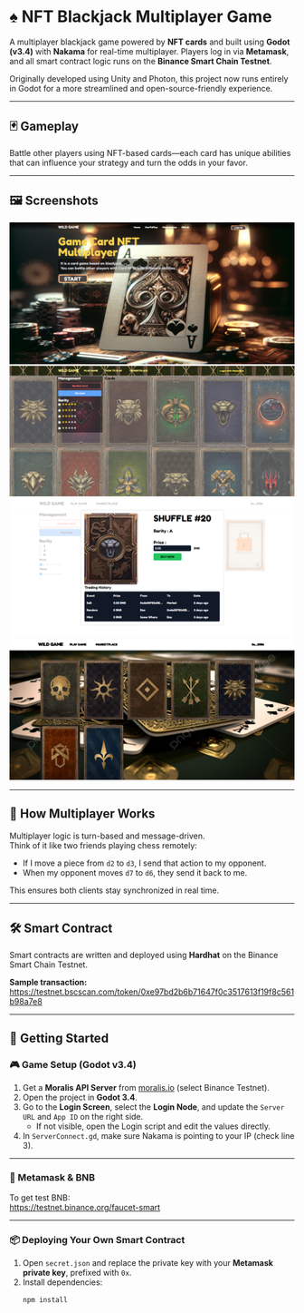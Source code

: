 # ♠️ NFT Blackjack Multiplayer Game

A multiplayer blackjack game powered by **NFT cards** and built using **Godot (v3.4)** with **Nakama** for real-time multiplayer. Players log in via **Metamask**, and all smart contract logic runs on the **Binance Smart Chain Testnet**.

Originally developed using Unity and Photon, this project now runs entirely in Godot for a more streamlined and open-source-friendly experience.

---

## 🃏 Gameplay

Battle other players using NFT-based cards—each card has unique abilities that can influence your strategy and turn the odds in your favor.

---

## 🖼️ Screenshots

![main](./screenshort/1.png)  
![main2](./screenshort/2.png)  
![main3](./screenshort/3.png)  
![main4](./screenshort/4.png)

---

## 🔄 How Multiplayer Works

Multiplayer logic is turn-based and message-driven.  
Think of it like two friends playing chess remotely:

- If I move a piece from `d2` to `d3`, I send that action to my opponent.
- When my opponent moves `d7` to `d6`, they send it back to me.

This ensures both clients stay synchronized in real time.

---

## 🛠 Smart Contract

Smart contracts are written and deployed using **Hardhat** on the Binance Smart Chain Testnet.

**Sample transaction:**  
https://testnet.bscscan.com/token/0xe97bd2b6b71647f0c3517613f19f8c561b98a7e8

---

## 🚀 Getting Started

### 🎮 Game Setup (Godot v3.4)
1. Get a **Moralis API Server** from [moralis.io](https://moralis.io/) (select Binance Testnet).
2. Open the project in **Godot 3.4**.
3. Go to the **Login Screen**, select the **Login Node**, and update the `Server URL` and `App ID` on the right side.
   - If not visible, open the Login script and edit the values directly.
4. In `ServerConnect.gd`, make sure Nakama is pointing to your IP (check line 3).

---

### 🦊 Metamask & BNB

To get test BNB:  
https://testnet.binance.org/faucet-smart

---

### 📦 Deploying Your Own Smart Contract

1. Open `secret.json` and replace the private key with your **Metamask private key**, prefixed with `0x`.
2. Install dependencies:
   ```bash
   npm install
